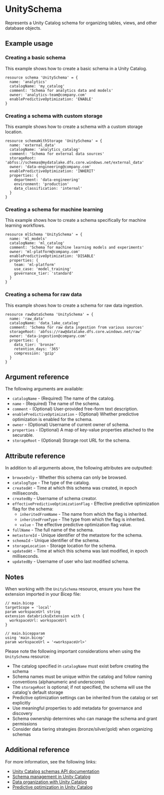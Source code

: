 ﻿---
category: "Unity Catalog"
---

# UnitySchema

Represents a Unity Catalog schema for organizing tables, views, and other database objects.

## Example usage

### Creating a basic schema

This example shows how to create a basic schema in a Unity Catalog.

```bicep
resource schema 'UnitySchema' = {
  name: 'analytics'
  catalogName: 'my_catalog'
  comment: 'Schema for analytics data and models'
  owner: 'analytics-team@company.com'
  enablePredictiveOptimization: 'ENABLE'
}
```

### Creating a schema with custom storage

This example shows how to create a schema with a custom storage location.

```bicep
resource schemaWithStorage 'UnitySchema' = {
  name: 'external_data'
  catalogName: 'analytics_catalog'
  comment: 'Schema for external data sources'
  storageRoot: 'abfss://schemas@mydatalake.dfs.core.windows.net/external_data'
  owner: 'data-engineering@company.com'
  enablePredictiveOptimization: 'INHERIT'
  properties: {
    department: 'data-engineering'
    environment: 'production'
    data_classification: 'internal'
  }
}
```

### Creating a schema for machine learning

This example shows how to create a schema specifically for machine learning workflows.

```bicep
resource mlSchema 'UnitySchema' = {
  name: 'ml_models'
  catalogName: 'ml_catalog'
  comment: 'Schema for machine learning models and experiments'
  owner: 'ml-platform@company.com'
  enablePredictiveOptimization: 'DISABLE'
  properties: {
    team: 'ml-platform'
    use_case: 'model_training'
    governance_tier: 'standard'
  }
}
```

### Creating a schema for raw data

This example shows how to create a schema for raw data ingestion.

```bicep
resource rawDataSchema 'UnitySchema' = {
  name: 'raw_data'
  catalogName: 'data_lake_catalog'
  comment: 'Schema for raw data ingestion from various sources'
  storageRoot: 'abfss://raw@datalake.dfs.core.windows.net/raw'
  owner: 'data-ingestion@company.com'
  properties: {
    data_tier: 'bronze'
    retention_days: '365'
    compression: 'gzip'
  }
}
```

## Argument reference

The following arguments are available:

- `catalogName` - (Required) The name of the catalog.
- `name` - (Required) The name of the schema.
- `comment` - (Optional) User-provided free-form text description.
- `enablePredictiveOptimization` - (Optional) Whether predictive optimization is enabled for the schema.
- `owner` - (Optional) Username of current owner of schema.
- `properties` - (Optional) A map of key-value properties attached to the securable.
- `storageRoot` - (Optional) Storage root URL for the schema.

## Attribute reference

In addition to all arguments above, the following attributes are outputted:

- `browseOnly` - Whether this schema can only be browsed.
- `catalogType` - The type of the catalog.
- `createdAt` - Time at which this schema was created, in epoch milliseconds.
- `createdBy` - Username of schema creator.
- `effectivePredictiveOptimizationFlag` - Effective predictive optimization flag for the schema:
  - `inheritedFromName` - The name from which the flag is inherited.
  - `inheritedFromType` - The type from which the flag is inherited.
  - `value` - The effective predictive optimization flag value.
- `fullName` - The full name of the schema.
- `metastoreId` - Unique identifier of the metastore for the schema.
- `schemaId` - Unique identifier of the schema.
- `storageLocation` - Storage location for the schema.
- `updatedAt` - Time at which this schema was last modified, in epoch milliseconds.
- `updatedBy` - Username of user who last modified schema.

## Notes

When working with the `UnitySchema` resource, ensure you have the extension imported in your Bicep file:

```bicep
// main.bicep
targetScope = 'local'
param workspaceUrl string
extension databricksExtension with {
  workspaceUrl: workspaceUrl
}

// main.bicepparam
using 'main.bicep'
param workspaceUrl = '<workspaceUrl>'
```

Please note the following important considerations when using the `UnitySchema` resource:

- The catalog specified in `catalogName` must exist before creating the schema
- Schema names must be unique within the catalog and follow naming conventions (alphanumeric and underscores)
- The `storageRoot` is optional; if not specified, the schema will use the catalog's default storage
- Predictive optimization settings can be inherited from the catalog or set explicitly
- Use meaningful properties to add metadata for governance and discovery
- Schema ownership determines who can manage the schema and grant permissions
- Consider data tiering strategies (bronze/silver/gold) when organizing schemas

## Additional reference

For more information, see the following links:

- [Unity Catalog schemas API documentation][00]
- [Schema management in Unity Catalog][01]
- [Data organization with Unity Catalog][02]
- [Predictive optimization in Unity Catalog][03]

<!-- Link reference definitions -->
[00]: https://docs.databricks.com/api/azure/workspace/schemas/create
[01]: https://docs.databricks.com/data-governance/unity-catalog/create-schemas.html
[02]: https://docs.databricks.com/data-governance/unity-catalog/index.html
[03]: https://docs.databricks.com/optimizations/predictive-optimization.html

